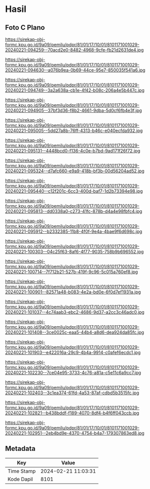 # Hasil

## Foto C Plano

https://sirekap-obj-formc.kpu.go.id/9a09/pemilu/pdpr/81/01/17/10/01/8101171001029-20240221-094259--70acd2e0-8482-4968-9cfe-fb21d2631de4.jpg

https://sirekap-obj-formc.kpu.go.id/9a09/pemilu/pdpr/81/01/17/10/01/8101171001029-20240221-094630--a076b9ea-0b69-44ce-95e7-850035f541a6.jpg

https://sirekap-obj-formc.kpu.go.id/9a09/pemilu/pdpr/81/01/17/10/01/8101171001029-20240221-094749--3a2a638a-cb1e-4f42-b08c-206a4e5b447c.jpg

https://sirekap-obj-formc.kpu.go.id/9a09/pemilu/pdpr/81/01/17/10/01/8101171001029-20240221-094905--37bf3d36-f8b2-4661-9dba-5d0cf6fb4e3f.jpg

https://sirekap-obj-formc.kpu.go.id/9a09/pemilu/pdpr/81/01/17/10/01/8101171001029-20240221-095005--5dd27a8b-76ff-4313-b46c-e040ecfda932.jpg

https://sirekap-obj-formc.kpu.go.id/9a09/pemilu/pdpr/81/01/17/10/01/8101171001029-20240221-095131--4448bcd0-f136-4c0e-b7bd-9ad171f26f72.jpg

https://sirekap-obj-formc.kpu.go.id/9a09/pemilu/pdpr/81/01/17/10/01/8101171001029-20240221-095324--d7afc660-e9a9-418b-bf3b-00d56204ad52.jpg

https://sirekap-obj-formc.kpu.go.id/9a09/pemilu/pdpr/81/01/17/10/01/8101171001029-20240221-095440--c12f201c-6cc3-400d-baf7-1d2b73394e98.jpg

https://sirekap-obj-formc.kpu.go.id/9a09/pemilu/pdpr/81/01/17/10/01/8101171001029-20240221-095813--dd0338a0-c273-41fc-878b-d4a4e98fbfc4.jpg

https://sirekap-obj-formc.kpu.go.id/9a09/pemilu/pdpr/81/01/17/10/01/8101171001029-20240221-095912--b2332385-11b8-4f0f-9e4a-4bae9f6d698c.jpg

https://sirekap-obj-formc.kpu.go.id/9a09/pemilu/pdpr/81/01/17/10/01/8101171001029-20240221-100303--04c25f63-8af6-4f77-9035-758b9b696552.jpg

https://sirekap-obj-formc.kpu.go.id/9a09/pemilu/pdpr/81/01/17/10/01/8101171001029-20240221-100714--7f712b21-527b-419f-9c96-5c015a760ef8.jpg

https://sirekap-obj-formc.kpu.go.id/9a09/pemilu/pdpr/81/01/17/10/01/8101171001029-20240221-100901--82571a48-b083-4e2a-bd0e-6f0d7ef1931a.jpg

https://sirekap-obj-formc.kpu.go.id/9a09/pemilu/pdpr/81/01/17/10/01/8101171001029-20240221-101037--4c74aab3-ebc2-4686-9d37-a2cc3c46adc0.jpg

https://sirekap-obj-formc.kpu.go.id/9a09/pemilu/pdpr/81/01/17/10/01/8101171001029-20240221-101408--3ce0025c-eaa5-44b4-a8d6-dea924da85fc.jpg

https://sirekap-obj-formc.kpu.go.id/9a09/pemilu/pdpr/81/01/17/10/01/8101171001029-20240221-101903--e422016a-29c9-4b4a-9914-c0afef6ecdc1.jpg

https://sirekap-obj-formc.kpu.go.id/9a09/pemilu/pdpr/81/01/17/10/01/8101171001029-20240221-102230--7ce04e95-3733-4c76-a81a-c5e11c6a9cc7.jpg

https://sirekap-obj-formc.kpu.go.id/9a09/pemilu/pdpr/81/01/17/10/01/8101171001029-20240221-102403--3c1ea374-61fd-4a53-87af-cdbd5b3515fc.jpg

https://sirekap-obj-formc.kpu.go.id/9a09/pemilu/pdpr/81/01/17/10/01/8101171001029-20240221-102821--b438bddf-f189-4070-8df4-b4f6ff043ccb.jpg

https://sirekap-obj-formc.kpu.go.id/9a09/pemilu/pdpr/81/01/17/10/01/8101171001029-20240221-102951--2eb4bd9e-4370-4754-b4a7-179307863ed8.jpg


## Metadata

| Key        | Value               |
| ---------- | ------------------- |
| Time Stamp | 2024-02-21 11:03:31 |
| Kode Dapil | 8101                |




